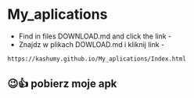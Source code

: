 # My_aplications
- Find in files DOWNLOAD.md and click the link - 
- Znajdz w plikach DOWLOAD.md i kliknij link - 

````
https://kashumy.github.io/My_aplications/Index.html
````

## 😉👍 pobierz moje apk
